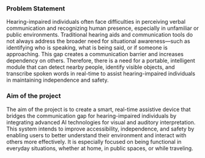 ### Problem Statement

Hearing-impaired individuals often face difficulties in perceiving verbal communication and recognizing 
human presence, especially in unfamiliar or public environments. Traditional hearing aids and 
communication tools do not always address the broader need for situational awareness—such as 
identifying who is speaking, what is being said, or if someone is approaching. This gap creates a 
communication barrier and increases dependency on others. Therefore, there is a need for a portable, 
intelligent module that can detect nearby people, identify visible objects, and transcribe spoken words in 
real-time to assist hearing-impaired individuals in maintaining independence and safety.

### Aim of the project

The aim of the project is to create a smart, real-time assistive device that bridges the communication gap for 
hearing-impaired individuals by integrating advanced AI technologies for visual and auditory interpretation. This 
system intends to improve accessibility, independence, and safety by enabling users to better understand their 
environment and interact with others more effectively. It is especially focused on being functional in everyday 
situations, whether at home, in public spaces, or while traveling.

